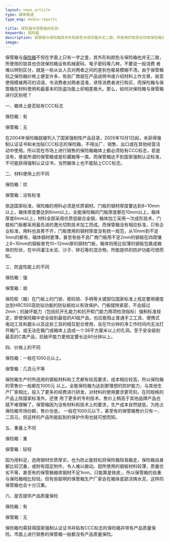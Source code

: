 ```yaml
---
layout: news_article
type: 媒体报道
type_eng: media-reports

title: 保险箱与保管箱的区别
keywords: 保险箱
description: 保管箱与保险箱其外形和颜色与保险箱并无二致，所使用的锁具也仿效保险箱设有机械密码、电子密码等几种，一从业人员对两者之间的差别也极易模糊不清。
image: 
---
```

保管箱与[保险箱](http://www.qnnsafe.com/)不但在字面上只有一字之差，其外形和颜色与保险箱也并无二致，所使用的锁具也仿效保险箱设有机械密码、电子密码等几种，不要说一般消费 者难以辨别区分，就是一些从业人员对两者之间的差别也极易模糊不清。由于保管箱较之保险箱价格上便宜许多，有些厂商就在产品说明书或介绍材料上作文章，故意使用模棱两可的词语，令消费者对两者混淆，诱导消费者进行购买，而保险箱与保管箱在材料使用和最基本的防盗功能上却相差极大。那么，如何对保险箱与保管箱进行区别呢？

一、箱体上是否贴有CCC标志

保险箱：有

保管箱：无

在2004年保险箱就被列入了国家强制性产品目录，2005年10月1日起，未获得强制认证证书和未加贴CCC标志的保险箱，不得出厂、销售、出口或在其他经营活动中使用。所以现在市场上进行销售的保险箱箱体上都必须贴有CCC标志，若是没有，便是所谓的保管箱或是珍藏箱等一类。而保管箱达不到国家强制认证标准，不可能获得强制认证证书，当然箱体上也不能贴上CCC标志。

二、材料使用上的不同

保险箱：优

保管箱：没有标准

依造国家标准，保险箱的用料必须是优质钢材。门板的钢材厚度要达到8~10mm以上，箱体厚度要达到6mm以上。全能保险箱的门板厚度都在10mm以上，箱体厚度6mm以上，材料全部采用优质低碳合金钢，箱体加工采用一次成形技术，门框和门板都采用最先进的激光切割技术加工而成。而保管箱没有相应标准，只有企业标准，用料也良莠不齐，门板使用的钢材厚度没有统一规范，从10mm到不足1mm的都有，箱体钢材更薄。甚至有些不良厂商门板用不足2mm的钢板在四周镶上8~10mm的钢板冒充10~12mm厚的钢材门板，箱体则用比较薄的钢板包裹成箱体的形状，在中间灌注水泥、沙子、碎石等的混合物，所能提供的防护功能可想而知。

三、防盗性能上的不同

保险箱：强

保管箱：弱

保险柜（箱）在门板上的门锁、密码锁、手柄等关键部位国家标准上规定要用硬度达到HRC550高防钻功能的防钻板给以有效保护。门板缝隙紧密，不会超过2mm；抗破坏能力（包括抗开孔能力和抗开柜门能力两项检测指标）强制标准规定，即使保险箱中安全级别最低的A1级产品，也应能阻止普通手工工具、便携式电动工具和磨头以及这些工具的相互配合使用，且在15分钟的净工作时间内无法打开箱门，或无法在箱门或箱体上造成一个38平方厘米以上的孔洞。至于安全级别最高的C类产品，抗破坏能力更规定要长达60分钟以上。

四、价格上的不同

保险箱：一般在1000元以上。

保管箱：几百元不等

保险箱生产时所选用的钢板材料和工艺都有较高要求，成本相应较高，所以保险箱的零售价一般都在1000元 以上。全能保险箱为达到更理想的防护能力，与其他生产厂家相比，投入了更多的经费进行研发，对材料的使用要求更苛刻，在同规格的产品上除国家标准外，还使 用了更多的专利技术。售价上稍高于其他品牌产品也就不难理解了。保管箱因为没有材料和技术上的要求，生产成本自然就低，为抢占保险箱市场份额，售价也低， 一般在1000元以下，甚至有的保管箱售价只有一、二百元，但这样的产品所能起到的保护作用也就可想而知。

五、重量上不同

保险箱：重

保管箱：较轻

因为用料足，选用钢材优质厚实，也为防止能轻松将保险箱轻易搬走，保险箱自身都比较沉重，或附有固定附件，令人难以搬动。因所使用的钢板材料较薄，质量优劣不等，甚至有的保管箱箱体钢材不足1mm，只能算是铁皮;，所以保管箱的自重与保险箱相比较轻。但有些聪明的保管箱生产厂家会在箱体底部浇铸水泥，这样的保管箱也会十分沉重。

六、是否提供产品质量保险

保险箱：有

保管箱：无

保险箱均需获得国家强制认证证书并贴有CCC标志的保险箱并带有产品质量保险。市面上进行销售的保管箱一般都没有产品质量保险。
